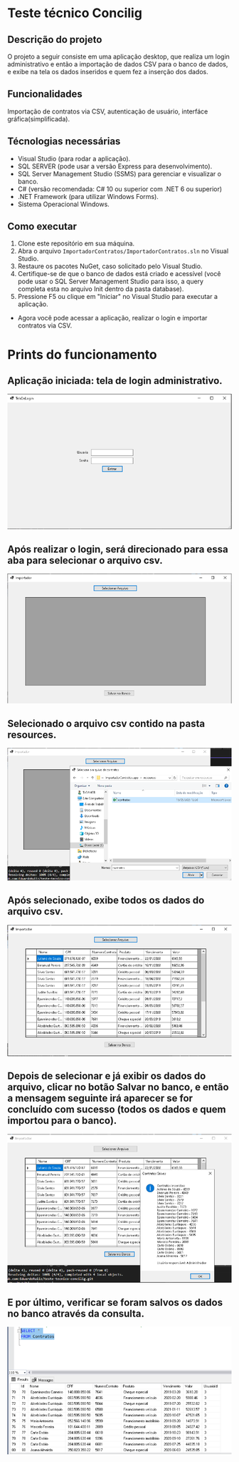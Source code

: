 # Teste técnico Concilig

## Descrição do projeto

O projeto a seguir consiste em uma aplicação desktop, que realiza um login administrativo e então a importação de dados CSV para o banco de dados, e exibe na tela os dados inseridos e quem fez a inserção dos dados.

## Funcionalidades

Importação de contratos via CSV, autenticação de usuário, interfáce gráfica(simplificada).

## Técnologias necessárias

- Visual Studio (para rodar a aplicação).
- SQL SERVER (pode usar a versão Express para desenvolvimento).
- SQL Server Management Studio (SSMS) para gerenciar e visualizar o banco.
- C# (versão recomendada: C# 10 ou superior com .NET 6 ou superior)
- .NET Framework (para utilizar Windows Forms).
- Sistema Operacional Windows.

## Como executar

1. Clone este repositório em sua máquina.
2. Abra o arquivo `ImportadorContratos/ImportadorContratos.sln` no Visual Studio.
3. Restaure os pacotes NuGet, caso solicitado pelo Visual Studio.
4. Certifique-se de que o banco de dados está criado e acessível (você pode usar o SQL Server Management Studio para isso, a query completa esta no arquivo Init dentro da pasta database).
6. Pressione F5 ou clique em "Iniciar" no Visual Studio para executar a aplicação.

- Agora você pode acessar a aplicação, realizar o login e importar contratos via CSV.

# Prints do funcionamento

## Aplicação iniciada: tela de login administrativo.
![Tela de Login](ImportadorContratos/ImportadorContratos.app/img/printLogin.png)

## Após realizar o login, será direcionado para essa aba para selecionar o arquivo csv.
![Tela Importador](ImportadorContratos/ImportadorContratos.app/img/printImportador.png)

## Selecionado o arquivo csv contido na pasta resources.
![Importando CSV](ImportadorContratos/ImportadorContratos.app/img/printImportando.png)

## Após selecionado, exibe todos os dados do arquivo csv.
![CSV Importado](ImportadorContratos/ImportadorContratos.app/img/printImportado.png)

## Depois de selecionar e já exibir os dados do arquivo, clicar no botão Salvar no banco, e então a mensagem seguinte irá aparecer se for concluído com sucesso (todos os dados e quem importou para o banco).
![Salvo no Banco](ImportadorContratos/ImportadorContratos.app/img/printSalvoBanco.png)

## E por último, verificar se foram salvos os dados no banco através da consulta.
![Consulta no Banco](ImportadorContratos/ImportadorContratos.app/img/printQuery.png)






